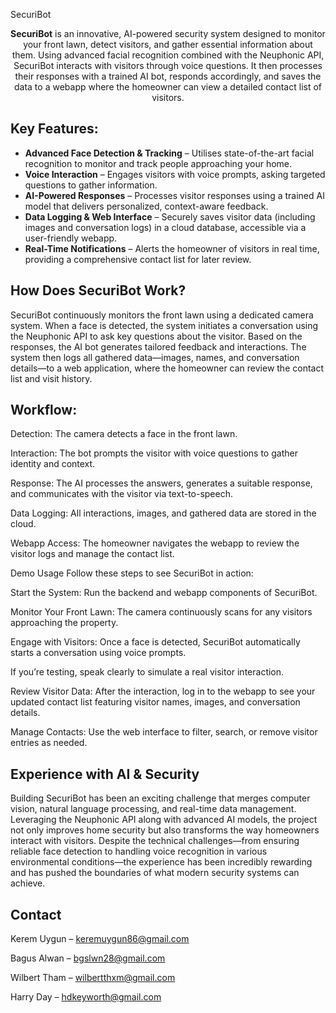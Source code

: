 SecuriBot

<p align="center">
<strong>SecuriBot</strong> is an innovative, AI-powered security system designed to monitor your front lawn, detect visitors, and gather essential information about them. Using advanced facial recognition combined with the Neuphonic API, SecuriBot interacts with visitors through voice questions. It then processes their responses with a trained AI bot, responds accordingly, and saves the data to a webapp where the homeowner can view a detailed contact list of visitors.
</p>

## Key Features:

- **Advanced Face Detection & Tracking** – Utilises state-of-the-art facial recognition to monitor and track people approaching your home.
- **Voice Interaction** – Engages visitors with voice prompts, asking targeted questions to gather information.
- **AI-Powered Responses** – Processes visitor responses using a trained AI model that delivers personalized, context-aware feedback.
- **Data Logging & Web Interface** – Securely saves visitor data (including images and conversation logs) in a cloud database, accessible via a user-friendly webapp.
- **Real-Time Notifications** – Alerts the homeowner of visitors in real time, providing a comprehensive contact list for later review.

## How Does SecuriBot Work?

SecuriBot continuously monitors the front lawn using a dedicated camera system. When a face is detected, the system initiates a conversation using the Neuphonic API to ask key questions about the visitor. Based on the responses, the AI bot generates tailored feedback and interactions. The system then logs all gathered data—images, names, and conversation details—to a web application, where the homeowner can review the contact list and visit history.

## Workflow:

Detection:
The camera detects a face in the front lawn.

Interaction:
The bot prompts the visitor with voice questions to gather identity and context.

Response:
The AI processes the answers, generates a suitable response, and communicates with the visitor via text-to-speech.

Data Logging:
All interactions, images, and gathered data are stored in the cloud.

Webapp Access:
The homeowner navigates the webapp to review the visitor logs and manage the contact list.

Demo Usage
Follow these steps to see SecuriBot in action:

Start the System:
Run the backend and webapp components of SecuriBot.

Monitor Your Front Lawn:
The camera continuously scans for any visitors approaching the property.

Engage with Visitors:
Once a face is detected, SecuriBot automatically starts a conversation using voice prompts.

If you’re testing, speak clearly to simulate a real visitor interaction.

Review Visitor Data:
After the interaction, log in to the webapp to see your updated contact list featuring visitor names, images, and conversation details.

Manage Contacts:
Use the web interface to filter, search, or remove visitor entries as needed.

## Experience with AI & Security

Building SecuriBot has been an exciting challenge that merges computer vision, natural language processing, and real-time data management. Leveraging the Neuphonic API along with advanced AI models, the project not only improves home security but also transforms the way homeowners interact with visitors. Despite the technical challenges—from ensuring reliable face detection to handling voice recognition in various environmental conditions—the experience has been incredibly rewarding and has pushed the boundaries of what modern security systems can achieve.

## Contact
Kerem Uygun – keremuygun86@gmail.com

Bagus Alwan – bgslwn28@gmail.com

Wilbert Tham – wilbertthxm@gmail.com

Harry Day – hdkeyworth@gmail.com






